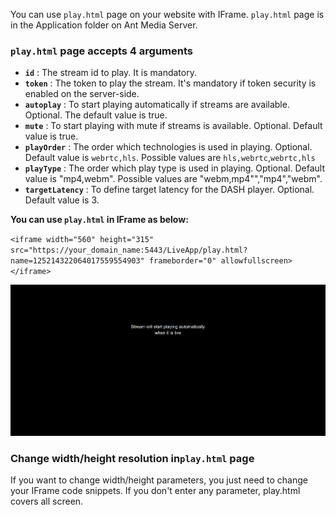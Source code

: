 You can use `play.html` page on your website with IFrame. `play.html` page is in the Application folder on Ant Media Server. 

### `play.html` page accepts 4 arguments

* **`id`** : The stream id to play. It is mandatory.
* **`token`** : The token to play the stream. It's mandatory if token security is enabled on the server-side.
* **`autoplay`** : To start playing automatically if streams are available. Optional. The default value is true.
* **`mute`** : To start playing with mute if streams is available. Optional. Default value is true.
* **`playOrder`** : The order which technologies is used in playing. Optional. Default value is `webrtc,hls`. Possible values are `hls,webrtc`,`webrtc,hls`
* **`playType`** : The order which play type is used in playing. Optional. Default value is "mp4,webm". Possible values are "webm,mp4"","mp4","webm".
* **`targetLatency`** : To define target latency for the DASH player. Optional. Default value is 3.

**You can use `play.html` in IFrame as below:**

`<iframe width="560" height="315" src="https://your_domain_name:5443/LiveApp/play.html?name=125214322064017559554903" frameborder="0" allowfullscreen></iframe>`

![](images/ant-media-server-iframe-player.png)

### Change width/height resolution in`play.html` page

If you want to change width/height parameters, you just need to change your IFrame code snippets. If you don't enter any parameter, play.html covers all screen.
